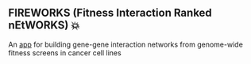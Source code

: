 ## FIREWORKS (Fitness Interaction Ranked nEtWORKS) :boom:
An <a href="fireworks.mendillolab.org"/>app</a> for building gene-gene interaction networks from genome-wide fitness screens in cancer cell lines
